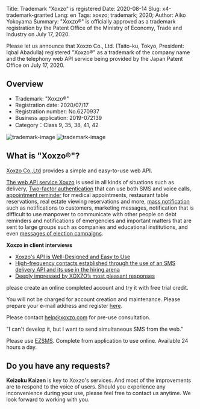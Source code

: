 Title: Trademark "Xoxzo" is registered 
Date: 2020-08-14
Slug: x4-trademark-granted
Lang: en
Tags: xoxzo; trademark; 2020;
Author: Aiko Yokoyama
Summary: "Xoxzo®" is officially approved as a trademark registration by the Patent Office of the Ministry of Economy, Trade and Industry on July 17, 2020.

Please let us announce that Xoxzo Co., Ltd. (Taito-ku, Tokyo, President: Iqbal Abadulla) registered "Xoxzo®" as a trademark of the company name and the telephony web API service being provided by the Japan Patent Office on July 17, 2020.

## Overview

- Trademark: "Xoxzo®"
- Registration date: 2020/07/17
- Registration number: No.6270937
- Business application: 2019-072139
- Category：Class 9, 35, 38, 41, 42

![trademark-image](/images/trademark_Page_1.png)
![trademark-image](/images/trademark_Page_2.png)

## What is "Xoxzo®"?
[Xoxzo Co.,Ltd](https://info.xoxzo.com/en/) provides a simple and easy-to-use web API.


[The web API service Xoxzo](https://www.xoxzo.com/en/) is used in all kinds of situations such as delivery, [Two-factor authentication](https://www.xoxzo.com/en/about/use-cases/two-factor-authentication/) that can use both SMS and voice calls, 
[appointment reminder](https://www.xoxzo.com/en/about/use-cases/appointment-reminder/) for medical appointments, restaurant table reservations, real estate viewing reservations and more,
[mass notification](https://www.xoxzo.com/en/about/use-cases/customer-alert-and-notification/) such as notifications to customers, marketing messages, notification that is difficult to use manpower to communicate with other people on debt reminders and notifications of emergencies and important matters that are sent to large groups  such as companies and educational institutions, and even [messages of election campaigns](https://www.xoxzo.com/en/about/use-cases/election-campaign-message/). 

__Xoxzo in client interviews__
- [Xoxzo's API is Well-Designed and Easy to Use](https://blog.xoxzo.com/en/2017/10/03/cms-interview/)
- [High-frequency contacts established through the use of an SMS delivery API and its use in the hiring arena](https://blog.xoxzo.com/en/2017/12/04/careermart-interview/)
- [Deeply impressed by XOXZO’s most pleasant responses](https://blog.xoxzo.com/en/2017/08/15/3pro-interview/)


please create an online completed account and try it with free trial credit.

You will not be charged for account creation and maintenance. Please prepare your e-mail address and register [here](https://www.xoxzo.com/en/accounts/signup/).

Please contact help@xoxzo.com for pre-use consultation.

"I can't develop it, but I want to send simultaneous SMS from the web."

Please use [EZSMS](https://www.ezsms.biz/en/). Complete from application to use online. Available 24 hours a day.

## Do you have any requests?

**Keizoku Kaizen** is key to Xoxzo's services. 
And most of the improvements are to respond to the voice of users. 
Should you experience any inconvenience during your use, please feel free to contact us anytime. We look forward to working with you.
